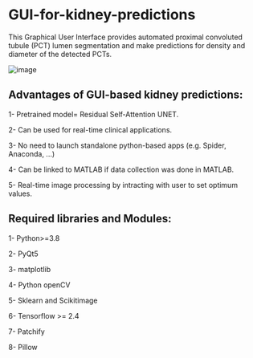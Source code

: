 # GUI-for-kidney-predictions
This Graphical User Interface provides automated proximal convoluted tubule (PCT) lumen segmentation and make predictions for density and diameter of the detected PCTs.

![image](https://user-images.githubusercontent.com/78983558/208538781-799bef2b-f7a2-4416-86ea-af9807484c8b.png)

## Advantages of GUI-based kidney predictions:
1- Pretrained model= Residual Self-Attention UNET.

2- Can be used for real-time clinical applications.

3- No need to launch standalone python-based apps (e.g. Spider, Anaconda, ...)

4- Can be linked to MATLAB if data collection was done in MATLAB. 

5- Real-time image processing by intracting with user to set optimum values. 
## Required libraries and Modules:
1- Python>=3.8

2- PyQt5

3- matplotlib

4- Python openCV

5- Sklearn and Scikitimage

6- Tensorflow >= 2.4

7- Patchify

8- Pillow
